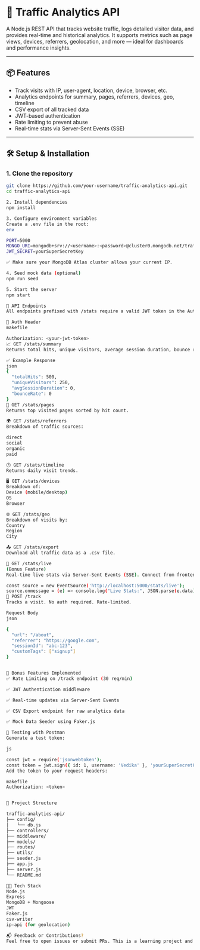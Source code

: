 # 🚦 Traffic Analytics API

A Node.js REST API that tracks website traffic, logs detailed visitor data, and provides real-time and historical analytics. It supports metrics such as page views, devices, referrers, geolocation, and more — ideal for dashboards and performance insights.

---

## 📦 Features

- Track visits with IP, user-agent, location, device, browser, etc.
- Analytics endpoints for summary, pages, referrers, devices, geo, timeline
- CSV export of all tracked data
- JWT-based authentication
- Rate limiting to prevent abuse
- Real-time stats via Server-Sent Events (SSE)

---

## 🛠️ Setup & Installation

### 1. Clone the repository

```bash
git clone https://github.com/your-username/traffic-analytics-api.git
cd traffic-analytics-api

2. Install dependencies
npm install

3. Configure environment variables
Create a .env file in the root:
env

PORT=5000
MONGO_URI=mongodb+srv://<username>:<password>@cluster0.mongodb.net/trafficDB?retryWrites=true&w=majority
JWT_SECRET=yourSuperSecretKey

✅ Make sure your MongoDB Atlas cluster allows your current IP.

4. Seed mock data (optional)
npm run seed

5. Start the server
npm start

📡 API Endpoints
All endpoints prefixed with /stats require a valid JWT token in the Authorization header.

🔐 Auth Header
makefile

Authorization: <your-jwt-token>
📈 GET /stats/summary
Returns total hits, unique visitors, average session duration, bounce rate.

✅ Example Response
json
{
  "totalHits": 500,
  "uniqueVisitors": 250,
  "avgSessionDuration": 0,
  "bounceRate": 0
}
📄 GET /stats/pages
Returns top visited pages sorted by hit count.

🌍 GET /stats/referrers
Breakdown of traffic sources:

direct
social
organic
paid

🕒 GET /stats/timeline
Returns daily visit trends.

🖥️ GET /stats/devices
Breakdown of:
Device (mobile/desktop)
OS
Browser

🌐 GET /stats/geo
Breakdown of visits by:
Country
Region
City

📤 GET /stats/export
Download all traffic data as a .csv file.

📡 GET /stats/live
(Bonus Feature)
Real-time live stats via Server-Sent Events (SSE). Connect from frontend like this:

const source = new EventSource('http://localhost:5000/stats/live');
source.onmessage = (e) => console.log("Live Stats:", JSON.parse(e.data));
📝 POST /track
Tracks a visit. No auth required. Rate-limited.

Request Body
json

{
  "url": "/about",
  "referrer": "https://google.com",
  "sessionId": "abc-123",
  "customTags": ["signup"]
}


🚀 Bonus Features Implemented
✅ Rate Limiting on /track endpoint (30 req/min)

✅ JWT Authentication middleware

✅ Real-time updates via Server-Sent Events

✅ CSV Export endpoint for raw analytics data

✅ Mock Data Seeder using Faker.js

🧪 Testing with Postman
Generate a test token:

js

const jwt = require('jsonwebtoken');
const token = jwt.sign({ id: 1, username: 'Vedika' }, 'yourSuperSecretKey');
Add the token to your request headers:

makefile
Authorization: <token>


📁 Project Structure

traffic-analytics-api/
├── config/
│   └── db.js
├── controllers/
├── middleware/
├── models/
├── routes/
├── utils/
├── seeder.js
├── app.js
├── server.js
└── README.md

🧑‍💻 Tech Stack
Node.js
Express
MongoDB + Mongoose
JWT
Faker.js
csv-writer
ip-api (for geolocation)

📬 Feedback or Contributions?
Feel free to open issues or submit PRs. This is a learning project and open to suggestions!
